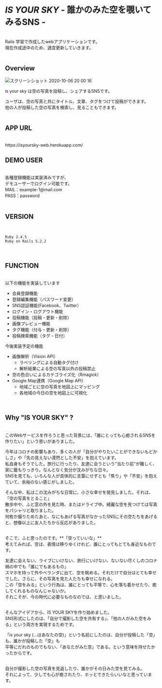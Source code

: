 # *IS YOUR SKY* - 誰かのみた空を覗いてみるSNS -

<br>
Rails 学習で作成したwebアプリケーションです。<br>
現在作成途中のため、適宜更新していきます。<br>
<br>

## Overview

![スクリーンショット 2020-10-06 20 00 16](https://user-images.githubusercontent.com/37829128/95193316-98bcb380-080e-11eb-8a6e-30100aea1dd4.png)

is your sky は空の写真を投稿し、シェアするSNSです。
  
  
ユーザは、空の写真と共にタイトル、文章、タグをつけて投稿ができます。 <br>
他の人が投稿した空の写真を検索し、見ることもできます。
<br>
<br>

## APP URL

<br>
https://isyoursky-web.herokuapp.com/
<br>

## DEMO USER

<br>
各種登録機能は実装済みですが、<br>
デモユーザーでログイン可能です。
<br>
MAIL：example-1@mail.com<br>
PASS：password
<br>
<br>

## VERSION

<br>

```
Ruby 2.4.5
Ruby on Rails 5.2.2

```

<br>

## FUNCTION

<br>
以下の機能を実装しています

 * 会員登録機能
 * 登録編集機能（パスワード変更）
 * SNS認証機能(Facebook、Twitter）
 * ログイン・ログアウト機能
 * 投稿機能（投稿・更新・削除）
 * 画像プレビュー機能
 * タグ機能（付与・更新・削除）
 * 投稿検索機能（タグ・日付）

今後実装予定の機能

* 画像解析（Vision API）
   - ラベリングによる自動タグ付け
   - 解析結果による空の写真以外の投稿禁止
* 空の色合いによるカテゴライズ化（Rmagick）
* Google Map連携（Google Map API）
   - 地域ごとに空の写真を地図上にマッピング
   - 各地域の今日の空を地図上に可視化
 
<br>

## Why "IS YOUR SKY" ?

<br>
このWebサービスを作ろうと思った背景には、「誰にとっても心癒されるSNSを作りたい」という思いがありました。<br>

今年はコロナの影響もあり、多くの人が「自分がやりたいことができないもどかしさ」や「先の見えない漠然とした不安」を抱えています。 <br>
私自身もそうでした。旅行に行ったり、友達に会うという"当たり前"が難しく、家に籠もりっきり。なんとなく気分が沈みがちな日々。 <br>
SNSを見ても、いろんな人が具体的に言葉にせずとも「焦り」や「不安」を抱えていて、余裕のない感じがしました。 <br>

そんな中、私はこの沈みがちな日常に、小さな幸せを発見しました。それは、「空の写真をとること」 <br>
散歩中や、ふと窓の外を見た時、またはドライブ中。綺麗な空を見つけては写真をパシャリと取りました。 <br>
何枚か撮りためたあと、なにもあげる写真がなかったSNSにその空たちをあげると、想像以上に友人たちから反応がありました。<br> 

<br>
そこで、ふと思ったのです。**「空っていいな」**<br>
考えてみれば、空は、表情は移りゆくけれど、誰にとってもとても身近なものです。<br>

友達に会えない、ライブにいけない、旅行にいけない、ないない尽くしのコロナ禍の中でも「誰にでもあるもの」<br>
スマホを持って外やベランダに出て、空を眺める。それだけで自分はとても幸せでした。さらに、その写真を見た人たちも幸せになれる。<br>
この「空をみる」という行為は、誰にとっても平等で、心を落ち着かせたり、癒してくれるものなんじゃないか。<br>
それこそが、今の時代に必要なものなのでは、と思いました。<br>
<br>

そんなアイデアから、IS YOUR SKYを作り始めました。<br>
SNS形式にしたのは、「自分で撮影した空を共有する」、「他の人がみた空をみる」という両方を実現するためです。<br>

「is your sky (...はあなたの空)」という名前にしたのは、自分が投稿した「空」も、誰かが投稿した「空」も<br>
平等にだれのものでもない、「あなたがみた空」である。という意味を持せたかったからです。<br>

<br>
自分が撮影した空の写真を見返したり、誰かがその日みた空を見てみる。<br>
それによって、少しでも心が癒されたり、ホッとできたらいいなと思っています。<br>
<br>


